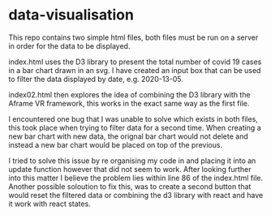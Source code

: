 # data-visualisation

This repo contains two simple html files, both files must be run on a server in order for the data to be displayed.

index.html uses the D3 library to present the total number of covid 19 cases in a bar chart drawn in an svg.
I have created an input box that can be used to filter the data displayed by date, e.g. 2020-13-05.

index02.html then explores the idea of combining the D3 library with the Aframe VR framework, 
this works in the exact same way as the first file.

I encountered one bug that I was unable to solve which exists in both files, this took place when trying to filter data for a second time.
When creating a new bar chart with new data, the orignal bar chart would not delete and instead 
a new bar chart would be placed on top of the previous.

I tried to solve this issue by re organising my code in and placing it into an update function however that did not seem to work.
After looking further into this matter I believe the problem lies within line 86 of the index.html file.
Another possible soloution to fix this, was to create a second button that would reset the filtered data or combining the d3 library with react
and have it work with react states.
